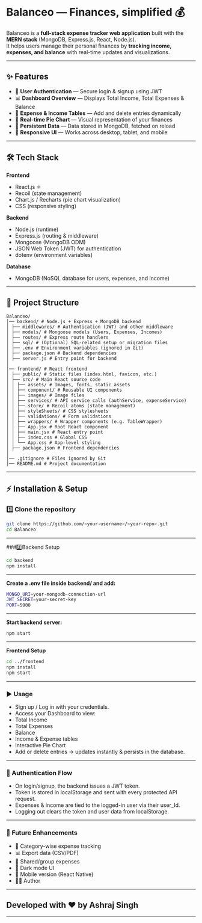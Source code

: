 # Balanceo — Finances, simplified 💰  

Balanceo is a **full-stack expense tracker web application** built with the **MERN stack** (MongoDB, Express.js, React, Node.js).  
It helps users manage their personal finances by **tracking income, expenses, and balance** with real-time updates and visualizations.  

---

## ✨ Features  

- 🔐 **User Authentication** — Secure login & signup using JWT  
- 📊 **Dashboard Overview** — Displays Total Income, Total Expenses & Balance  
- 📝 **Expense & Income Tables** — Add and delete entries dynamically  
- 🥧 **Real-time Pie Chart** — Visual representation of your finances  
- 💾 **Persistent Data** — Data stored in MongoDB, fetched on reload  
- 📱 **Responsive UI** — Works across desktop, tablet, and mobile  

---

## 🛠️ Tech Stack  

**Frontend**  
- React.js ⚛️  
- Recoil (state management)  
- Chart.js / Recharts (pie chart visualization)  
- CSS (responsive styling)  

**Backend**  
- Node.js (runtime)  
- Express.js (routing & middleware)  
- Mongoose (MongoDB ODM)  
- JSON Web Token (JWT) for authentication  
- dotenv (environment variables)  

**Database**  
- MongoDB (NoSQL database for users, expenses, and income)  

---

## 📂 Project Structure  
```
Balanceo/
│── backend/ # Node.js + Express + MongoDB backend
│ ├── middlewares/ # Authentication (JWT) and other middleware
│ ├── models/ # Mongoose models (Users, Expenses, Incomes)
│ ├── routes/ # Express route handlers
│ ├── sql/ # (Optional) SQL-related setup or migration files
│ ├── .env # Environment variables (ignored in Git)
│ ├── package.json # Backend dependencies
│ ├── server.js # Entry point for backend
│
│── frontend/ # React frontend
│ ├── public/ # Static files (index.html, favicon, etc.)
│ ├── src/ # Main React source code
│ │ ├── assets/ # Images, fonts, static assets
│ │ ├── component/ # Reusable UI components
│ │ ├── images/ # Image files
│ │ ├── services/ # API service calls (authService, expenseService)
│ │ ├── store/ # Recoil atoms (state management)
│ │ ├── styleSheets/ # CSS stylesheets
│ │ ├── validations/ # Form validations
│ │ ├── wrappers/ # Wrapper components (e.g. TableWrapper)
│ │ ├── App.jsx # Root React component
│ │ ├── main.jsx # React entry point
│ │ ├── index.css # Global CSS
│ │ └── App.css # App-level styling
│ ├── package.json # Frontend dependencies
│
│── .gitignore # Files ignored by Git
│── README.md # Project documentation
```

---

## ⚡ Installation & Setup  

### 1️⃣ Clone the repository  
```bash
git clone https://github.com/<your-username>/<your-repo>.git
cd Balanceo
```

---

###2️⃣Backend Setup
```bash
cd backend
npm install
```

---

**Create a .env file inside backend/ and add:**
```bash
MONGO_URI=your-mongodb-connection-url
JWT_SECRET=your-secret-key
PORT=5000
```
---

**Start backend server:**
```bash
npm start
```

---

**Frontend Setup**
```bash
cd ../frontend
npm install
npm start
```

---

### ▶️ Usage
- Sign up / Log in with your credentials.
- Access your Dashboard to view:
- Total Income
- Total Expenses
- Balance
- Income & Expense tables
- Interactive Pie Chart
- Add or delete entries → updates instantly & persists in the database.

---

### 🔐 Authentication Flow
- On login/signup, the backend issues a JWT token.
- Token is stored in localStorage and sent with every protected API request.
- Expenses & income are tied to the logged-in user via their user_Id.
- Logging out clears the token and user data from localStorage.

---

### 🚀 Future Enhancements
- 📂 Category-wise expense tracking
- 📊 Export data (CSV/PDF)
- 👥 Shared/group expenses
- 🌙 Dark mode UI
- 📱 Mobile version (React Native)
- 🧑‍💻 Author

---

## Developed with ❤️ by Ashraj Singh
---
